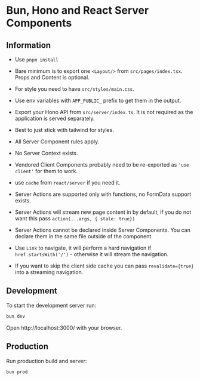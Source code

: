 # Bun, Hono and React Server Components

## Information

- Use `pnpm install`
- Bare minimum is to export one `<Layout/>` from `src/pages/index.tsx`. Props and Content is optional.
- For style you need to have `src/styles/main.css`.
- Use env variables with `APP_PUBLIC_` prefix to get them in the output.

- Export your Hono API from `src/server/index.ts`. It is not required as the application is served separately.

- Best to just stick with tailwind for styles.

- All Server Component rules apply.
- No Server Context exists.
- Vendored Client Components probably need to be re-exported as `'use client'` for them to work.
- use `cache` from `react/server` if you need it.

- Server Actions are supported only with functions, no FormData support exists.
- Server Actions will stream new page content in by default, if you do not want this pass `action(...args, { stale: true})`
- Server Actions cannot be declared inside Server Components. You can declare them in the same file outside of the component.

- Use `Link` to navigate, it will perform a hard navigation if `href.startsWith('/')` - otherwise it will stream the navigation.
- If you want to skip the client side cache you can pass `revalidate={true}` into a streaming navigation.

## Development

To start the development server run:

```bash
bun dev
```

Open http://localhost:3000/ with your browser.

## Production

Run production build and server:

```bash
bun prod
```
